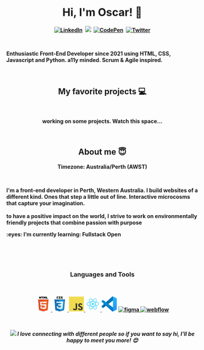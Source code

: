 <p>
  <h1 align="center"><b>Hi, I'm Oscar! 👋</h1>
</p>
<p align="center">
<a href="https://www.linkedin.com/in/oscardobsonbrown"><img src="https://img.shields.io/badge/linkedin-%230077B5.svg?&style=for-the-badge&logo=linkedin&logoColor=white" alt="LinkedIn" /></a>&nbsp;
<a href="https://oscardb.xyz"><img src="https://img.shields.io/badge/-PORTFOLIO-%23ff69b4&?style=for-the-badge&?color=ff69b4 alt="Portfolio" /></a>&nbsp;
<a href="https://codepen.io/oscardobsonbrown"><img src="https://img.shields.io/badge/Codepen-000000?style=for-the-badge&logo=codepen&logoColor=white" alt="CodePen" /></a>&nbsp;
<a href="https://twitter.com/oscar_DobsnBrwn"><img src="https://img.shields.io/badge/Twitter-1DA1F2?style=for-the-badge&logo=twitter&logoColor=white" alt="Twitter" /></a>
</p>
<br />
<p>Enthusiastic Front-End Developer since 2021 using HTML, CSS, Javascript and Python. a11y minded. Scrum & Agile inspired.</p>
  <br />
<h2 align="center">My favorite projects 💻</h2>
  <br />
<p align="center">working on some projects. Watch this space...</p>
  <br />
<h2 align="center">About me 😇</h2>
<p align="center">Timezone: Australia/Perth (AWST)</p>
  <br />
<p>I'm a front-end developer in Perth, Western Australia. I build websites of a different kind. Ones that step a little out of line. Interactive microcosms that capture your imagination. <br><br> to have a positive impact on the world, I strive to work on environmentally friendly projects that combine passion with purpose</p>

<p>:eyes: I’m currently learning: Fullstack Open</p> <br />
<br />
<br />
<p>
<h3 align="center"> Languages and Tools</h3>
</p>
<br />
<p align="center">
  <a href="https://www.w3.org/html/" target="_blank"> <img src="https://raw.githubusercontent.com/devicons/devicon/master/icons/html5/html5-original-wordmark.svg" alt="html5" width="40" height="40"/> </a>
  <a href="https://www.w3schools.com/css/" target="_blank"> <img src="https://raw.githubusercontent.com/devicons/devicon/master/icons/css3/css3-original-wordmark.svg" alt="css3" width="40" height="40"/> </a>
  <a href="https://developer.mozilla.org/en-US/docs/Web/JavaScript" target="_blank"> <img src="https://raw.githubusercontent.com/devicons/devicon/master/icons/javascript/javascript-original.svg" alt="javascript" width="40" height="40"/> </a>
  <a href="https://reactjs.org/" target="_blank"> <img src="https://raw.githubusercontent.com/github/explore/80688e429a7d4ef2fca1e82350fe8e3517d3494d/topics/react/react.png" alt="react" width="40" height="40"/> </a>
  <img alt="Visual Studio Code" width="40px" src="https://raw.githubusercontent.com/github/explore/80688e429a7d4ef2fca1e82350fe8e3517d3494d/topics/visual-studio-code/visual-studio-code.png" />
  <a href="https://www.figma.com/" target="_blank"> <img src="https://www.vectorlogo.zone/logos/figma/figma-icon.svg" alt="figma" width="40" height="40"/> </a>
  <a href="https://www.webflow.com/" target="_blank"> <img src="https://d3e54v103j8qbb.cloudfront.net/img/webflow-black.ef3f174957.svg" alt="webflow" height="35"/> </a>
</p>
<br />
<p align="center">
<img src="https://media.giphy.com/media/LnQjpWaON8nhr21vNW/giphy.gif" width="60"> <em><b>I love connecting with different people</b> so if you want to say <b>hi, I'll be happy to meet you more!</b> 😊</em>
</p>
<br />
  
<!-- 
---

<br />
<p align="center">
<img src="https://github-readme-stats.vercel.app/api?username=internetoscar&show_icons=true&count_private=true&theme=solarized-light" width="450"/>
<img src="https://github-readme-stats.vercel.app/api/top-langs/?username=internetoscar&layout=compact&theme=solarized-light&custom_title=My Languages" width="400" />
</p>
 -->

